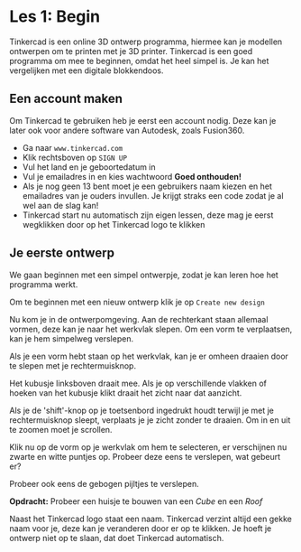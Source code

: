 # Les 1: Begin
Tinkercad is een online 3D ontwerp programma, hiermee kan je modellen ontwerpen om te printen met je 3D printer.
Tinkercad is een goed programma om mee te beginnen, omdat het heel simpel is. 
Je kan het vergelijken met een digitale blokkendoos.

## Een account maken
Om Tinkercad te gebruiken heb je eerst een account nodig. Deze kan je later ook voor andere software van Autodesk, zoals Fusion360.
* Ga naar `www.tinkercad.com`
* Klik rechtsboven op `SIGN UP`
* Vul het land en je geboortedatum in
* Vul je emailadres in en kies wachtwoord **Goed onthouden!**
* Als je nog geen 13 bent moet je een gebruikers naam kiezen en het emailadres van je ouders invullen. Je krijgt straks een code zodat je al wel aan de slag kan!
* Tinkercad start nu automatisch zijn eigen lessen, deze mag je eerst wegklikken door op het Tinkercad logo te klikken

## Je eerste ontwerp
We gaan beginnen met een simpel ontwerpje, zodat je kan leren hoe het programma werkt. 

Om te beginnen met een nieuw ontwerp klik je op `Create new design`

Nu kom je in de ontwerpomgeving. Aan de rechterkant staan allemaal vormen, deze kan je naar het werkvlak slepen. Om een vorm te verplaatsen, kan je hem simpelweg verslepen.

Als je een vorm hebt staan op het werkvlak, kan je er omheen draaien door te slepen met je rechtermuisknop.

Het kubusje linksboven draait mee. Als je op verschillende vlakken of hoeken van het kubusje klikt draait het zicht naar dat aanzicht.

Als je de 'shift'-knop op je toetsenbord ingedrukt houdt terwijl je met je rechtermuisknop sleept, verplaats je je zicht zonder te draaien. 
Om in en uit te zoomen moet je scrollen.

Klik nu op de vorm op je werkvlak om hem te selecteren, er verschijnen nu zwarte en witte puntjes op. Probeer deze eens te verslepen, wat gebeurt er?

Probeer ook eens de gebogen pijltjes te verslepen.

**Opdracht:** Probeer een huisje te bouwen van een *Cube* en een *Roof*

Naast het Tinkercad logo staat een naam. Tinkercad verzint altijd een gekke naam voor je, deze kan je veranderen door er op te klikken. Je hoeft je ontwerp niet op te slaan, dat doet Tinkercad automatisch.
